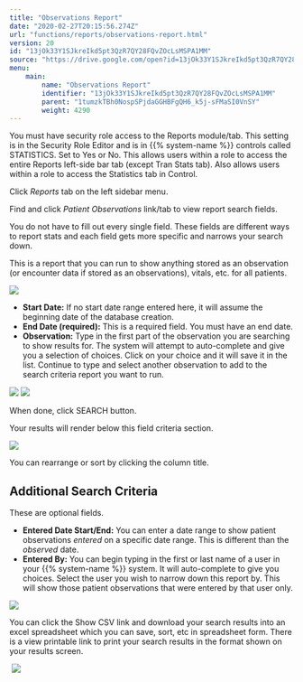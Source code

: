 ```yaml
---
title: "Observations Report"
date: "2020-02-27T20:15:56.274Z"
url: "functions/reports/observations-report.html"
version: 20
id: "13jOk33Y1SJkreIkd5pt3QzR7QY28FQvZOcLsMSPA1MM"
source: "https://drive.google.com/open?id=13jOk33Y1SJkreIkd5pt3QzR7QY28FQvZOcLsMSPA1MM"
menu:
    main:
        name: "Observations Report"
        identifier: "13jOk33Y1SJkreIkd5pt3QzR7QY28FQvZOcLsMSPA1MM"
        parent: "1tumzkTBh0NospSPjdaGGHBFgQH6_k5j-sFMaSI0VnSY"
        weight: 4290
---
```

You must have security role access to the Reports module/tab. This setting is in the Security Role Editor and is in {{% system-name %}} controls called STATISTICS. Set to Yes or No. This allows users within a role to access the entire Reports left-side bar tab (except Tran Stats tab). Also allows users within a role to access the Statistics tab in Control.

Click *Reports* tab on the left sidebar menu.

Find and click *Patient Observations* link/tab to view report search fields.

You do not have to fill out every single field. These fields are different ways to report stats and each field gets more specific and narrows your search down.

This is a report that you can run to show anything stored as an observation (or encounter data if stored as an observations), vitals, etc. for all patients.

![](observations-report.images/image1.png)

* <strong>Start Date:</strong> If no start date range entered here, it will assume the beginning date of the database creation.
* <strong>End Date (required):</strong> This is a required field. You must have an end date.
* <strong>Observation:</strong> Type in the first part of the observation you are searching to show results for. The system will attempt to auto-complete and give you a selection of choices. Click on your choice and it will save it in the list. Continue to type and select another observation to add to the search criteria report you want to run.

![](observations-report.images/image2.png) ![](observations-report.images/image3.png)

When done, click SEARCH button.

Your results will render below this field criteria section.

![](observations-report.images/image4.png)

You can rearrange or sort by clicking the column title.

## Additional Search Criteria

These are optional fields.

* <strong>Entered Date Start/End:</strong> You can enter a date range to show patient observations <em>entered</em> on a specific date range. This is different than the <em>observed</em> date.
* <strong>Entered By:</strong> You can begin typing in the first or last name of a user in your {{% system-name %}} system. It will auto-complete to give you choices. Select the user you wish to narrow down this report by. This will show those patient observations that were entered by that user only.

![](observations-report.images/image5.png)

You can click the Show CSV link and download your search results into an excel spreadsheet which you can save, sort, etc in spreadsheet form. There is a view printable link to print your search results in the format shown on your results screen.

 ![](observations-report.images/image6.png)

